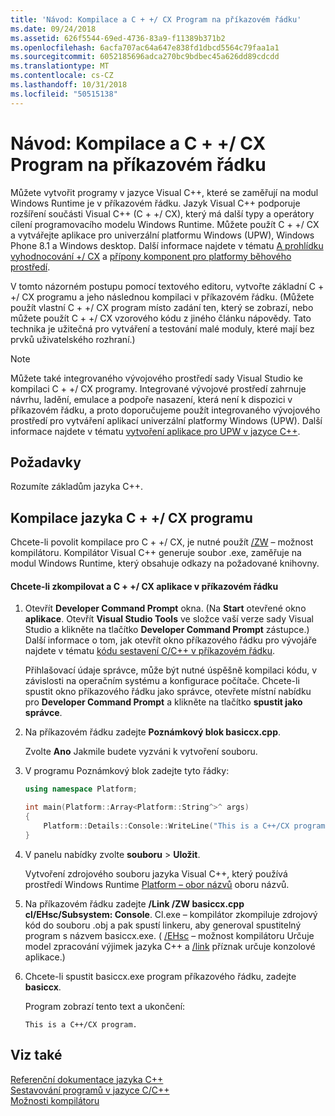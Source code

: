 ```yaml
---
title: 'Návod: Kompilace a C + +/ CX Program na příkazovém řádku'
ms.date: 09/24/2018
ms.assetid: 626f5544-69ed-4736-83a9-f11389b371b2
ms.openlocfilehash: 6acfa707ac64a647e838fd1dbcd5564c79faa1a1
ms.sourcegitcommit: 6052185696adca270bc9bdbec45a626dd89cdcdd
ms.translationtype: MT
ms.contentlocale: cs-CZ
ms.lasthandoff: 10/31/2018
ms.locfileid: "50515138"
---
```

# <a name="walkthrough-compiling-a-ccx-program-on-the-command-line"></a>Návod: Kompilace a C + +/ CX Program na příkazovém řádku

Můžete vytvořit programy v jazyce Visual C++, které se zaměřují na modul Windows Runtime je v příkazovém řádku. Jazyk Visual C++ podporuje rozšíření součásti Visual C++ (C + +/ CX), který má další typy a operátory cílení programovacího modelu Windows Runtime. Můžete použít C + +/ CX a vytvářejte aplikace pro univerzální platformu Windows (UPW), Windows Phone 8.1 a Windows desktop. Další informace najdete v tématu [A prohlídku vyhodnocování +/ CX](https://msdn.microsoft.com/magazine/dn166929.aspx) a [přípony komponent pro platformy běhového prostředí](../windows/component-extensions-for-runtime-platforms.md).

V tomto názorném postupu pomocí textového editoru, vytvořte základní C + +/ CX programu a jeho následnou kompilaci v příkazovém řádku. (Můžete použít vlastní C + +/ CX program místo zadání ten, který se zobrazí, nebo můžete použít C + +/ CX vzorového kódu z jiného článku nápovědy. Tato technika je užitečná pro vytváření a testování malé moduly, které mají bez prvků uživatelského rozhraní.)

> [!NOTE]
> Můžete také integrovaného vývojového prostředí sady Visual Studio ke kompilaci C + +/ CX programy. Integrované vývojové prostředí zahrnuje návrhu, ladění, emulace a podpoře nasazení, která není k dispozici v příkazovém řádku, a proto doporučujeme použít integrovaného vývojového prostředí pro vytváření aplikací univerzální platformy Windows (UPW). Další informace najdete v tématu [vytvoření aplikace pro UPW v jazyce C++](/windows/uwp/get-started/create-a-basic-windows-10-app-in-cpp).

## <a name="prerequisites"></a>Požadavky

Rozumíte základům jazyka C++.

## <a name="compiling-a-ccx-program"></a>Kompilace jazyka C + +/ CX programu

Chcete-li povolit kompilace pro C + +/ CX, je nutné použít [/ZW](../build/reference/zw-windows-runtime-compilation.md) – možnost kompilátoru. Kompilátor Visual C++ generuje soubor .exe, zaměřuje na modul Windows Runtime, který obsahuje odkazy na požadované knihovny.

#### <a name="to-compile-a-ccx-application-on-the-command-line"></a>Chcete-li zkompilovat a C + +/ CX aplikace v příkazovém řádku

1. Otevřít **Developer Command Prompt** okna. (Na **Start** otevřené okno **aplikace**. Otevřít **Visual Studio Tools** ve složce vaší verze sady Visual Studio a klikněte na tlačítko **Developer Command Prompt** zástupce.) Další informace o tom, jak otevřít okno příkazového řádku pro vývojáře najdete v tématu [kódu sestavení C/C++ v příkazovém řádku](../build/building-on-the-command-line.md).

   Přihlašovací údaje správce, může být nutné úspěšně kompilaci kódu, v závislosti na operačním systému a konfigurace počítače. Chcete-li spustit okno příkazového řádku jako správce, otevřete místní nabídku pro **Developer Command Prompt** a klikněte na tlačítko **spustit jako správce**.

1. Na příkazovém řádku zadejte **Poznámkový blok basiccx.cpp**.

   Zvolte **Ano** Jakmile budete vyzváni k vytvoření souboru.

1. V programu Poznámkový blok zadejte tyto řádky:

    ```cpp
    using namespace Platform;

    int main(Platform::Array<Platform::String^>^ args)
    {
        Platform::Details::Console::WriteLine("This is a C++/CX program.");
    }
    ```

1. V panelu nabídky zvolte **souboru** > **Uložit**.

   Vytvoření zdrojového souboru jazyka Visual C++, který používá prostředí Windows Runtime [Platform – obor názvů](../cppcx/platform-namespace-c-cx.md) oboru názvů.

1. Na příkazovém řádku zadejte **/Link /ZW basiccx.cpp cl/EHsc/Subsystem: Console**. Cl.exe – kompilátor zkompiluje zdrojový kód do souboru .obj a pak spustí linkeru, aby generoval spustitelný program s názvem basiccx.exe. ( [/EHsc](../build/reference/eh-exception-handling-model.md) – možnost kompilátoru Určuje model zpracování výjimek jazyka C++ a [/link](../build/reference/link-pass-options-to-linker.md) příznak určuje konzolové aplikace.)

1. Chcete-li spustit basiccx.exe program příkazového řádku, zadejte **basiccx**.

   Program zobrazí tento text a ukončení:

    ```Output
    This is a C++/CX program.
    ```

## <a name="see-also"></a>Viz také

[Referenční dokumentace jazyka C++](../cpp/cpp-language-reference.md)<br/>
[Sestavování programů v jazyce C/C++](../build/building-c-cpp-programs.md)<br/>
[Možnosti kompilátoru](../build/reference/compiler-options.md)
